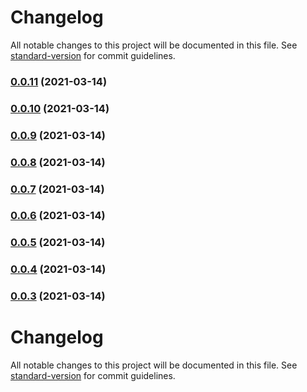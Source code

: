 # Changelog

All notable changes to this project will be documented in this file. See [standard-version](https://github.com/conventional-changelog/standard-version) for commit guidelines.

### [0.0.11](https://github.com/codermango/forum-server/compare/v0.0.10...v0.0.11) (2021-03-14)

### [0.0.10](https://github.com/codermango/forum-server/compare/v0.0.9...v0.0.10) (2021-03-14)

### [0.0.9](https://github.com/codermango/forum-server/compare/v0.0.8...v0.0.9) (2021-03-14)

### [0.0.8](https://github.com/codermango/forum-server/compare/v0.0.7...v0.0.8) (2021-03-14)

### [0.0.7](https://github.com/codermango/forum-server/compare/v0.0.6...v0.0.7) (2021-03-14)

### [0.0.6](https://github.com/codermango/forum-server/compare/v0.0.5...v0.0.6) (2021-03-14)

### [0.0.5](https://github.com/codermango/forum-server/compare/v0.0.4...v0.0.5) (2021-03-14)

### [0.0.4](https://github.com/codermango/forum-server/compare/v0.0.3...v0.0.4) (2021-03-14)

### [0.0.3](https://github.com/codermango/forum-server/compare/v0.0.2...v0.0.3) (2021-03-14)

# Changelog

All notable changes to this project will be documented in this file. See [standard-version](https://github.com/conventional-changelog/standard-version) for commit guidelines.
